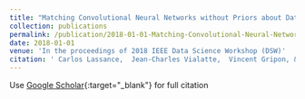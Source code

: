 ```yaml
---
title: "Matching Convolutional Neural Networks without Priors about Data"
collection: publications
permalink: /publication/2018-01-01-Matching-Convolutional-Neural-Networks-without-Priors-about-Data
date: 2018-01-01
venue: 'In the proceedings of 2018 IEEE Data Science Workshop (DSW)'
citation: ' Carlos Lassance,  Jean-Charles Vialatte,  Vincent Gripon, &quot;Matching Convolutional Neural Networks without Priors about Data.&quot; In the proceedings of 2018 IEEE Data Science Workshop (DSW), 2018.'
---
```

Use [Google Scholar](https://scholar.google.com/scholar?q=Matching+Convolutional+Neural+Networks+without+Priors+about+Data){:target="_blank"} for full citation